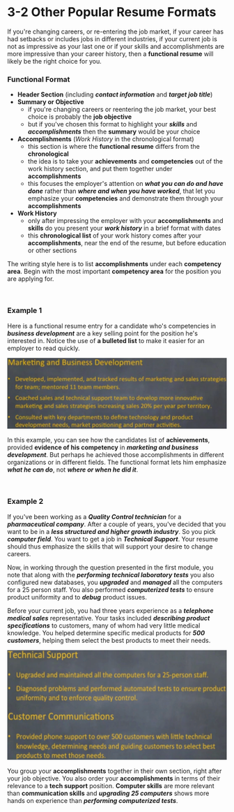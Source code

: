# 3-2 Other Popular Resume Formats

If you're changing careers, or re-entering the job market, if your career has had setbacks or includes jobs in different industries, if your current job is not as impressive as your last one or if your skills and accomplishments are more impressive than your career history, then a **functional resume** will likely be the right choice for you.

### Functional Format

* **Header Section**  (including ***contact information*** and ***target job title***)
* **Summary or Objective**
  * if you're changing careers or reentering the job market, your best choice is probably the **job objective**
  * but if you've chosen this format to highlight your ***skills*** and ***accomplishments*** then the **summary** would be your choice
* **Accomplishments** (*Work History* in the chronological format)
  * this section is where the **functional resume** differs from the **chronological**
  * the idea is to take your **achievements** and **competencies** out of the work history section, and put them together under **accomplishments**
  * this focuses the employer's attention on ***what you can do and have done*** rather than ***where and when you have worked***, that let you emphasize your **competencies** and demonstrate them through your **accomplishments**
* **Work History**
  * only after impressing the employer with your **accomplishments** and **skills** do you present your ***work history*** in a brief format with dates
  * this **chronological list** of your work history comes after your **accomplishments**, near the end of the resume, but before education or other sections

The writing style here is to list **accomplishments** under each **competency area**. Begin with the most important **competency area** for the position you are applying for.

<br/>

### Example 1

Here is a functional resume entry for a candidate who's competencies in ***business development*** are a key selling point for the position he's interested in. Notice the use of **a bulleted list** to make it easier for an employer to read quickly.

<img src='https://github.com/siyinghan/Notes/raw/master/Interviewing%20and%20Resume%20Writing%20in%20English%20(Coursera%20Specialization)/Image/018.png' width=700px />

In this example, you can see how the candidates list of **achievements**, provided **evidence of his competency** in ***marketing and business development***. But perhaps he achieved those accomplishments in different organizations or in different fields. The functional format lets him emphasize ***what he can do***, not ***where or when he did it***.

<br/>

### Example 2

If you've been working as a ***Quality Control technician*** for a ***pharmaceutical company***. After a couple of years, you've decided that you want to be in a ***less structured and higher growth industry***. So you pick ***computer field***. You want to get a job in ***Technical Support***. Your resume should thus emphasize the skills that will support your desire to change careers.

Now, in working through the question presented in the first module, you note that along with the ***performing technical laboratory tests*** you also configured new databases, you ***upgraded*** and ***managed*** all the computers for a 25 person staff. You also performed ***computerized tests*** to ensure product uniformity and to ***debug*** product issues.

Before your current job, you had three years experience as a ***telephone medical sales*** representative. Your tasks included ***describing product specifications*** to customers, many of whom had very little medical knowledge. You helped determine specific medical products for ***500 customers***, helping them select the best products to meet their needs.

<img src='https://github.com/siyinghan/Notes/raw/master/Interviewing%20and%20Resume%20Writing%20in%20English%20(Coursera%20Specialization)/Image/019.png' width=600px />

You group your **accomplishments** together in their own section, right after your job objective. You also order your **accomplishments** in terms of their relevance to a **tech support** position. **Computer skills** are more relevant than **communication skills** and ***upgrading 25 computers*** shows more hands on experience than ***performing computerized tests***.

